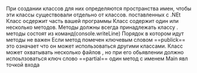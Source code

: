 При создании классов для них определяются пространства имен, чтобы эти классы существовали отдельно от классов. поставленных с .NEt
Класс осдержит часть вашей программы 
Класс содержит один или несколько методов. Методы должны всегда принадлежать классу . методы состоят из команд(console.writeLine)
Порядок в котором идут методы не важен
Если метод помечен ключевым словом ==publick== это означает что он может использоваться другими классами.
Класс может охватывать несколько файлов , но при его обьявлении должно испоьлзоваться ключ слово ==partial== 
один метод с именем Main явл точкой входа